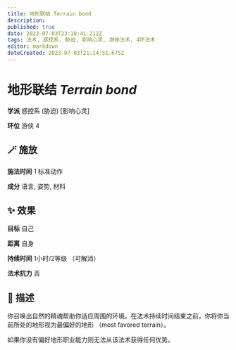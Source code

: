```yaml
---
title: 地形联结 Terrain bond
description: 
published: true
date: 2023-07-03T23:18:41.212Z
tags: 法术, 惑控系, 胁迫, 影响心灵, 游侠法术, 4环法术
editor: markdown
dateCreated: 2023-07-03T21:14:51.675Z
---
```


# **地形联结** *Terrain bond*

**学派** 惑控系 (胁迫) \[影响心灵\] 

**环位** 游侠 4

## 🪄 施放

**施法时间** 1 标准动作

**成分** 语言, 姿势, 材料

## ✨ 效果 

**目标** 自己 

**距离** 自身  

**持续时间** 1小时/2等级 （可解消） 

**法术抗力** 否

## 📖 描述

你召唤出自然的精魂帮助你适应周围的环境。在法术持续时间结束之前，你将你当前所处的地形视为最偏好的地形 （most favored terrain）。

如果你没有偏好地形职业能力则无法从该法术获得任何优势。
    
